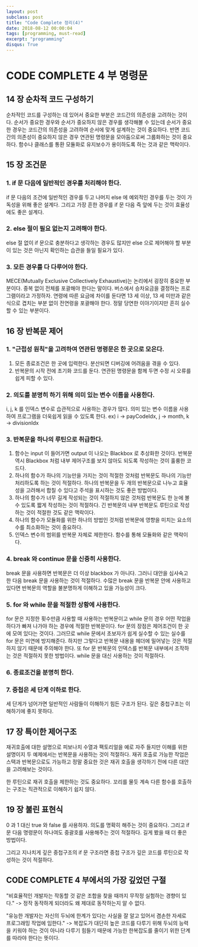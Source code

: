 ```yaml
---
layout: post
subclass: post
title: "Code Complete 정리(4)"
date: 2018-08-12 00:00:04
tags: [programming, must-read]
excerpt: "programming"
disqus: True
---
```


# CODE COMPLETE 4 부 명령문

## 14 장 순차적 코드 구성하기

순차적인 코드를 구성하는 데 있어서 중요한 부분은 코드간의 의존성을 고려하는 것이다.
순서가 중요한 경우와 순서가 중요하지 않은 경우를 생각해볼 수 있는데 순서가 중요한 경우는 코드간의 의존성을 고려하여 순서에 맞게 설계하는 것이 중요하다. 반면 코드간의 의존성이 중요하지 않은 경우 연관된 명령문을 모아둠으로써 그룹화하는 것이 중요하다. 함수나 클래스를 통환 모듈화로 유지보수가 용이하도록 하는 것과 같은 맥락이다.

## 15 장 조건문

### 1. if 문 다음에 일반적인 경우를 처리해야 한다.

if 문 다음의 조건에 일반적인 경우를 두고 나머지 else 에 예외적인 경우를 두는 것이 가독성을 위해 좋은 설계다. 그리고 가장 흔한 경우를 if 문 다음 즉 앞에 두는 것이 효율성에도 좋은 설계다.

### 2. else 절이 필요 없는지 고려해야 한다.

else 절 없이 if 문으로 충분하다고 생각하는 경우도 많지만 else 으로 제어해야 할 부분이 있는 것은 아닌지 확인하는 습관을 들일 필요가 있다.

### 3. 모든 경우를 다 다루어야 한다.

MECE(Mutually Exclusive Collectively Exhaustive)는 논리에서 굉장히 중요한 부분이다.
중복 없이 전체를 포괄해야 한다는 말이다. 버스에서 승차요금을 결정하는 프로그램이라고 가정하자. 연령에 따른 요금에 차이를 둔다면 13 세 이상, 13 세 미만과 같은 식으로 겹치는 부분 없이 전연령을 포괄해야 한다. 정말 당연한 이야기이지만 흔히 실수할 수 있는 부분이다.

## 16 장 반복문 제어

### 1. "근접성 원칙"을 고려하여 연관된 명령문은 한 곳으로 모은다.

1.  모든 종료조건은 한 곳에 입력한다. 분산되면 디버깅에 어려움을 겪을 수 있다.
2.  반복문의 시작 전에 초기화 코드를 둔다. 연관된 명령문을 함께 두면 수정 시 오류를 쉽게 피할 수 있다.

### 2. 의도를 분명히 하기 위해 의미 있는 변수 이름을 사용한다.

i, j, k 를 인덱스 변수로 습관적으로 사용하는 경우가 많다. 의미 있는 변수 이름을 사용하여 프로그램을 더욱쉽게 읽을 수 있도록 한다.
ex) i -> payCodeIdx, j -> month, k -> divisionIdx

### 3. 반복문을 하나의 루틴으로 취급한다.

1.  함수는 input 이 들어가면 output 이 나오는 Blackbox 로 추상화한 것이다.
    반복문 역시 Blackbox 처럼 내부 제어구조를 보지 않아도 되도록 작성하는 것이 훌륭한 코드다.
2.  하나의 함수가 하나의 기능만을 가지는 것이 적절한 것처럼 반복문도 하나의 기능만 처리하도록 하는 것이 적절하다.
    하나의 반복문을 두 개의 반복문으로 나누고 효율성을 고려해서 합칠 수 있다고 주석을 표시하는 것도 좋은 방법이다.
3.  하나의 함수가 너무 길게 작성되는 것이 적절하지 않은 것처럼 반복문도 한 눈에 볼 수 있도록 짧게 작성하는 것이 적절하다.
    긴 반복문의 내부 반복문도 루틴으로 작성하는 것이 적절한 것도 같은 맥락이다.
4.  하나의 함수가 모듈화를 위한 하나의 방법인 것처럼 반복문에 영향을 미치는 요소의 수를 최소화하는 것이 중요하다.
5.  인덱스 변수의 범위를 반복문 자체로 제한한다. 함수를 통해 모듈화와 같은 맥락이다.

### 4. break 와 continue 문을 신중히 사용한다.

break 문을 사용하면 반복문은 더 이상 blackbox 가 아니다. 그러니 대안을 심사숙고한 다음 break 문을 사용하는 것이 적절하다.
수많은 break 문을 반복문 안에 사용하고 있다면 반복문의 역할을 불분명하게 이해하고 있을 가능성이 크다.

### 5. for 와 while 문을 적절한 상황에 사용한다.

for 문은 지정한 횟수만큼 사용할 때 사용하는 반복문이고 while 문의 경우 어떤 작업을 하다가 빠져 나가야 하는 경우에 적절한 반복문이다. for 문의 장점은 제어조건이 한 곳에 모여 있다는 것이다. 그러므로 while 문에서 초보자가 쉽게 실수할 수 있는 실수를 for 문은 미연에 방지해준다. 하지만 그렇다고 반복문 내용을 헤더에 밀어넣는 것은 적절하지 않기 때문에 주의해야 한다. 또 for 문 반복문의 인덱스를 반복문 내부에서 조작하는 것은 적절하지 못한 방법이다. while 문을 대신 사용하는 것이 적절하다.

### 6. 종료조건을 분명히 한다.

### 7. 중첩은 세 단계 이하로 한다.

세 단게가 넘어가면 일반적인 사람들이 이해하기 힘든 구조가 된다. 깊은 중첩구조는 이해하기에 좋지 못하다.

## 17 장 특이한 제어구조

재귀호출에 대한 설명으로 피보나치 수열과 팩토리얼을 예로 자주 들지만 이해를 위한 설명이지 두 예제에서는 반복문을 사용하는 것이 적절하다. 재귀 호출로 가능한 작업은 스택과 반복문으로도 가능하고 정말 중요한 것은 재귀 호출을 생각하기 전에 다른 대안을 고려해보는 것이다.

한 루틴으로 재귀 호출을 제한하는 것도 중요하다. 꼬리를 물듯 계속 다른 함수를 호출하는 구조는 직관적으로 이해하기 쉽지 않다.

## 19 장 불린 표현식

0 과 1 대신 true 와 false 를 사용하자. 의도를 명확히 해주는 것이 중요하다. 그리고 if 문 다음 명령문이 하나여도 중괄호를 사용해주는 것이 적절하다. 길게 봤을 때 더 좋은 방법이다.

그리고 지나치게 깊은 중첩구조의 if 문 구조라면 중첩 구조가 깊은 코드를 루틴으로 작성하는 것이 적절하다.

## CODE COMPLETE 4 부에서의 가장 깊었던 구절

"비효율적인 개발자는 작동할 것 같은 조합을 찾을 때까지 무작정 실험하는 경향이 있다."
-> 정작 동작하게 되더라도 왜 제대로 동작하는지 알 수 없다.

"유능한 개발자는 자신의 두뇌에 한계가 있다는 사실을 잘 알고 있어서 겸손한 자세로 프로그래밍 작업에 임한다."
-> 복잡도가 대단히 높은 코드를 다루기 위해 두뇌의 능력을 키워야 하는 것이 아니라 다루기 힘들기 때문에 가능한 한복잡도를 줄이기 위한 단계를 따라야 한다는 뜻이다.
